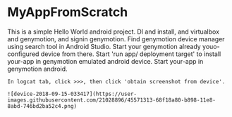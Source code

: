 # MyAppFromScratch
This is a simple Hello World android project.
Dl and install, and virtualbox and genymotion, and signin genymotion.
Find genymotion device manager using search tool in Android Studio.
Start your genymotion already youo-configured device from there.
Start 'run app/ deployment target' to install your-app in genymotion emulated android device.
Start your-app in genymotion android.

~~~Screenshoting~~~
In logcat tab, click >>>, then click 'obtain screenshot from device'.

![device-2018-09-15-033417](https://user-images.githubusercontent.com/21028896/45571313-68f18a80-b898-11e8-8abd-746bd2ba52c4.png)

